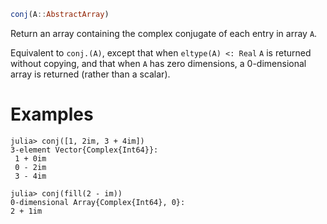 ```julia
conj(A::AbstractArray)
```

Return an array containing the complex conjugate of each entry in array `A`.

Equivalent to `conj.(A)`, except that when `eltype(A) <: Real` `A` is returned without copying, and that when `A` has zero dimensions, a 0-dimensional array is returned (rather than a scalar).

# Examples

```jldoctest
julia> conj([1, 2im, 3 + 4im])
3-element Vector{Complex{Int64}}:
 1 + 0im
 0 - 2im
 3 - 4im

julia> conj(fill(2 - im))
0-dimensional Array{Complex{Int64}, 0}:
2 + 1im
```
